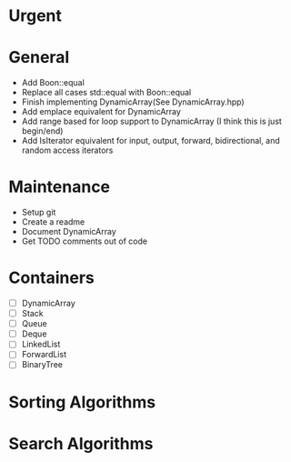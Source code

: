 # Urgent

# General
* Add Boon::equal
* Replace all cases std\::equal with Boon::equal
* Finish implementing DynamicArray(See DynamicArray.hpp)
* Add emplace equivalent for DynamicArray
* Add range based for loop support to DynamicArray (I think this is just begin/end)
* Add IsIterator equivalent for input, output, forward, bidirectional, and random access iterators

# Maintenance
* Setup git
* Create a readme
* Document DynamicArray
* Get TODO comments out of code

# Containers
- [ ] DynamicArray
- [ ] Stack
- [ ] Queue
- [ ] Deque
- [ ] LinkedList
- [ ] ForwardList
- [ ] BinaryTree

# Sorting Algorithms

# Search Algorithms
